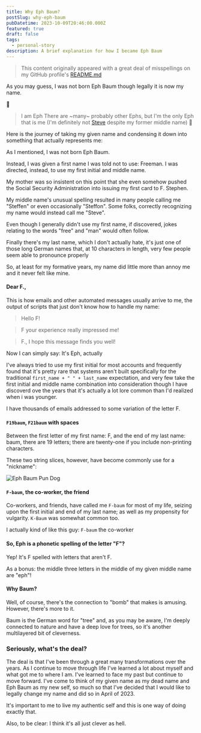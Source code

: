 ```yaml
---
title: Why Eph Baum?
postSlug: why-eph-baum
pubDatetime: 2023-10-09T20:46:00.000Z
featured: true
draft: false
tags:
  - personal-story
description: A brief explanation for how I became Eph Baum
---
```


> This content originally appeared with a great deal of misspellings on my GitHub profile's [README.md](https://github.com/ephbaum/ephbaum/edit/main/README.md)

As you may guess, I was not born Eph Baum though legally it is now my name.

🎵

> I am Eph
> There are ~many~ probably other Ephs, but I'm the only Eph that is me (I'm definitely not [Steve](https://youtu.be/5vtZcojS9KA) despite my former middle name)
> 🎵

Here is the journey of taking my given name and condensing it down into something that actually represents me:

As I mentioned, I was not born Eph Baum.

Instead, I was given a first name I was told not to use: Freeman. I was directed, instead, to use my first initial and middle name.

My mother was so insistent on this point that she even somehow pushed the Social Security Administration into issuing my first card to F. Stephen.

My middle name's unusual spelling resulted in many people calling me "Steffen" or even occasionally "Steffon". Some folks, correctly recognizing my name would instead call me "Steve".

Even though I generally didn't use my first name, if discovered, jokes relating to the words "free" and "man" would often follow.

Finally there's my last name, which I don't actually hate, it's just one of those long German names that, at 10 characters in length, very few people seem able to pronounce properly

So, at least for my formative years, my name did little more than annoy me and it never felt like mine.

#### Dear F.,

This is how emails and other automated messages usually arrive to me, the output of scripts that just don't know how to handle my name:

> Hello F!

> F your experience really impressed me!

> F., I hope this message finds you well!

Now I can simply say: It's Eph, actually

I've always tried to use my first initial for most accounts and frequently found that it's pretty rare that systems aren't built specifically for the traditional `first_name + " " + last_name` expectation, and very few take the first initial and middle name combination into consideration though I have discoverd ove the years that it's actually a lot lore common than I'd realized when i was younger.

I have thousands of emails addressed to some variation of the letter F.

#### `F19baum`, `F21baum` with spaces

Between the first letter of my first name: F, and the end of my last name: baum, there are 19 letters; there are twenty-one if you include non-printing characters.

These two string slices, however, have become commonly use for a "nickname":

![Eph Baum Pun Dog](@/assets/images/2023/10/eph_baum_pun_dog.jpg)

#### `F-baum`, the co-worker, the friend

Co-workers, and friends, have called me `F-baum` for most of my life, seizing upon the first initial and end of my last name; as well as my propensity for vulgarity. `K-Baum` was somewhat common too.

I actually kind of like this guy: `F-baum` the co-worker

#### So, Eph is a phonetic spelling of the letter "F"?

Yep! It's F spelled with letters that aren't F.

As a bonus: the middle three letters in the middle of my given middle name are "eph"!

#### Why Baum?

Well, of course, there's the connection to "bomb" that makes is amusing. However, there's more to it.

Baum is the German word for "tree" and, as you may be aware, I'm deeply connected to nature and have a deep love for trees, so it's another multilayered bit of cleverness.

### Seriously, what's the deal?

The deal is that I've been through a great many transformations over the years. As I continue to move through life I've learned a lot about myself and what got me to where I am. I've learned to face my past but continue to move forward. I've come to think of my given name as my dead name and Eph Baum as my new self, so much so that I've decided that I would like to legally change my name and did so in April of 2023.

It's important to me to live my authentic self and this is one way of doing exactly that.

Also, to be clear: I think it's all just clever as hell.
